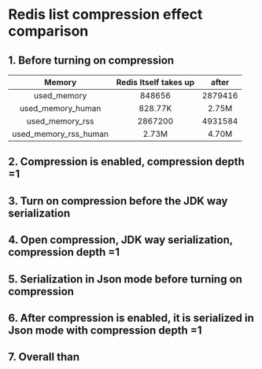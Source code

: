 # Redis list compression effect comparison

## 1. Before turning on compression

|     Memory     | Redis Itself takes up | after |
| :------------: | :-------------: | :-------------: |
| used_memory | 848656 | 2879416 |
| used_memory_human | 828.77K | 2.75M |
| used_memory_rss | 2867200 | 4931584 |
| used_memory_rss_human | 2.73M | 4.70M |


## 2. Compression is enabled, compression depth =1


## 3. Turn on compression before the JDK way serialization


## 4. Open compression, JDK way serialization, compression depth =1


## 5. Serialization in Json mode before turning on compression


## 6. After compression is enabled, it is serialized in Json mode with compression depth =1


## 7. Overall than